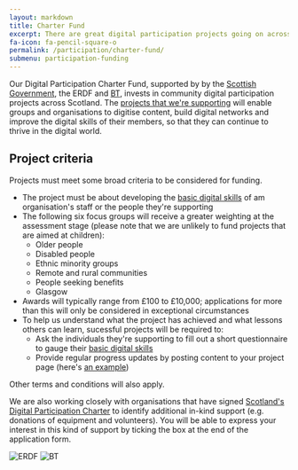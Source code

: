 ```yaml
---
layout: markdown
title: Charter Fund
excerpt: There are great digital participation projects going on across Scotland. We want to support existing projects to do more, and encourage new projects to get started.
fa-icon: fa-pencil-square-o
permalink: /participation/charter-fund/
submenu: participation-funding
---
```


Our Digital Participation Charter Fund, supported by by the [Scottish Government](http://www.gov.scot), the ERDF and [BT](https://digitalparticipation.scot/signatories/bt-scotland), invests in community digital participation projects across Scotland. The [projects that we're supporting](/participation/projects/) will enable groups and organisations to digitise content, build digital networks and improve the digital skills of their members, so that they can continue to thrive in the digital world.

## Project criteria

Projects must meet some broad criteria to be considered for funding.

* The project must be about developing the [basic digital skills](/participation/basic-digital-skills/) of am organisation's staff or the people they're supporting
* The following six focus groups will receive a greater weighting at the assessment stage (please note that we are unlikely to fund projects that are aimed at children):
  * Older people
  * Disabled people
  * Ethnic minority groups
  * Remote and rural communities
  * People seeking benefits
  * Glasgow
* Awards will typically range from £100 to £10,000; applications for more than this will only be considered in exceptional circumstances
* To help us understand what the project has achieved and what lessons others can learn, sucessful projects will be required to:
  * Ask the individuals they're supporting to fill out a short questionnaire to gauge their [basic digital skills](/participation/basic-digital-skills/)
  * Provide regular progress updates by posting content to your project page (here's [an example](/projects/comas/))

Other terms and conditions will also apply.

We are also working closely with organisations that have signed [Scotland's Digital Participation Charter](https://digitalparticipation.scot) to identify additional in-kind support (e.g. donations of equipment and volunteers). You will be able to express your interest in this kind of support by ticking the box at the end of the application form.


![ERDF](/images/erdf.jpg) ![BT](/images/signatories/bt.jpg)

